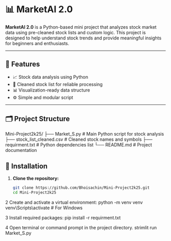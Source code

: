# 📊 MarketAI 2.0

**MarketAI 2.0** is a Python-based mini project that analyzes stock market data using pre-cleaned stock lists and custom logic. This project is designed to help understand stock trends and provide meaningful insights for beginners and enthusiasts.

---

## 🧠 Features

- 📈 Stock data analysis using Python
- 🧹 Cleaned stock list for reliable processing
- 📊 Visualization-ready data structure
- ⚙️ Simple and modular script

---

## 🗂️ Project Structure
Mini-Project2k25/
├── Market_S.py # Main Python script for stock analysis
├── stock_list_cleaned.csv # Cleaned stock names and symbols
├── requirment.txt # Python dependencies list
└── README.md # Project documentation

## 🚀 Installation

1. **Clone the repository:**
   ```bash
   git clone https://github.com/Bhoisachin/Mini-Project2k25.git
   cd Mini-Project2k25

2 Create and activate a virtual environment:
python -m venv venv
venv\Scripts\activate   # For Windows


3 Install required packages:
pip install -r requirment.txt

4 Open terminal or command prompt in the project directory.
  strimlit run Market_S.py




